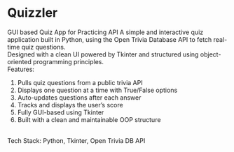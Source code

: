 # Quizzler
GUI based Quiz App for Practicing API
A simple and interactive quiz application built in Python, using the Open Trivia Database API to fetch real-time quiz questions.<br> 
Designed with a clean UI powered by Tkinter and structured using object-oriented programming principles.
<br>
Features:
1) Pulls quiz questions from a public trivia API<br>
2) Displays one question at a time with True/False options<br>
3) Auto-updates questions after each answer<br>
4) Tracks and displays the user’s score<br>
5) Fully GUI-based using Tkinter<br>
6) Built with a clean and maintainable OOP structure<br>
<br>
Tech Stack: Python, Tkinter, Open Trivia DB API
